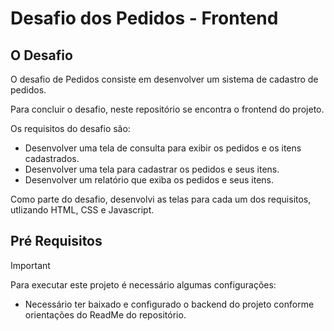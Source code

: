 # Desafio dos Pedidos - Frontend
## O Desafio
O desafio de Pedidos consiste em desenvolver um sistema de cadastro de pedidos.


Para concluir o desafio, neste repositório se encontra o frontend do projeto.


Os requisitos do desafio são:
   + Desenvolver uma tela de consulta para exibir os pedidos e os itens cadastrados.
   + Desenvolver uma tela para cadastrar os pedidos e seus itens.
   + Desenvolver um relatório que exiba os pedidos e seus itens.

Como parte do desafio, desenvolvi as telas para cada um dos requisitos, utlizando HTML, CSS e Javascript.

## Pré Requisitos
> [!IMPORTANT]
> Para executar este projeto é necessário algumas configurações:
> + Necessário ter baixado e configurado o backend do projeto conforme orientações do ReadMe do repositório.


